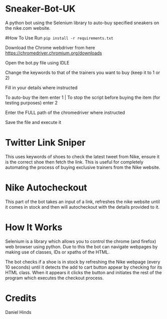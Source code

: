 # Sneaker-Bot-UK
A python bot using the Selenium library to auto-buy specified sneakers on the nike.com website.

#How To Use
Run `pip install -r requirements.txt`

Download the Chrome webdriver from here https://chromedriver.chromium.org/downloads

Open the bot.py file using IDLE

Change the keywords to that of the trainers you want to buy (keep it to 1 or 2)

Fill in your details where instructed

To auto-buy the item enter 1 | To stop the script before buying the item (for testing purposes) enter 2

Enter the FULL path of the chromedriver where instructed

Save the file and execute it



# Twitter Link Sniper
This uses keywords of shoes to check the latest tweet from Nike, ensure it is the correct shoe then fetch the link. This is useful for completely automating the process of buying exclusive trainers from the Nike website.

# Nike Autocheckout
This part of the bot takes an input of a link, refreshes the nike website until it comes in stock and then will autocheckout with the details provided to it.

# How It Works

Selenium is a library which allows you to control the chrome (and firefox) web browser using python. Due to this the bot can navigate webpages by making use of classes, IDs or xpaths of the HTML. 

The bot checks if a shoe is in stock by refreshing the Nike webpage (every 10 seconds) until it detects the add to cart button appear by checking for its HTML class. When it appears it clicks the button and initiates the rest of the program which executes the checkout process.

# Credits 

Daniel Hinds
